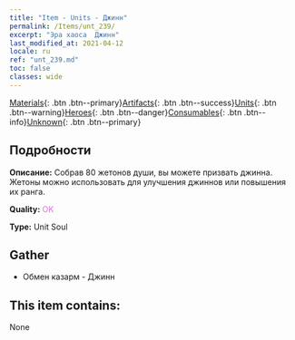 ```yaml
---
title: "Item - Units - Джинн"
permalink: /Items/unt_239/
excerpt: "Эра хаоса  Джинн"
last_modified_at: 2021-04-12
locale: ru
ref: "unt_239.md"
toc: false
classes: wide
---
```

 [Materials](/ru/Items/){: .btn .btn--primary}[Artifacts](/ru/Items/Artifacts/){: .btn .btn--success}[Units](/ru/Items/Units/){: .btn .btn--warning}[Heroes](/ru/Items/Heroes/){: .btn .btn--danger}[Consumables](/ru/Items/Consumables/){: .btn .btn--info}[Unknown](/ru/Items/Unknown/){: .btn .btn--primary}

## Подробности
 **Описание:** Собрав 80 жетонов души, вы можете призвать джинна. Жетоны можно использовать для улучшения джиннов или повышения их ранга.

 **Quality:** <span style="color: #DA70D6">OK</span>

 **Type:** Unit Soul

## Gather

*    Обмен казарм - Джинн 

## This item contains:

  None

